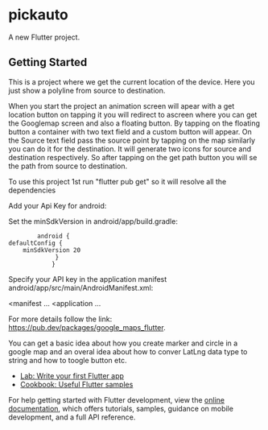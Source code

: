 # pickauto

A new Flutter project.

## Getting Started

This is a project where we get the current location of the device.
Here you just show a polyline from source to destination.

When you start the project an animation screen will apear with a get location button on tapping it you will redirect to  ascreen where you can get the Googlemap screen and also a floating button.
By tapping on the floating button a container with two text field and a custom button will appear.
On the Source text field pass the source point by tapping on the map similarly you can do it for the destination.
It will generate two icons for source and destination respectively. So after tapping on the get path button you will se the path from source to destination. 


To use this project 1st run "flutter pub get" so it will resolve all the dependencies

Add your Api Key for android:

 Set the minSdkVersion in android/app/build.gradle:

            android {
    defaultConfig {
        minSdkVersion 20
                 }
                }
Specify your API key in the application manifest android/app/src/main/AndroidManifest.xml:

<manifest ...
  <application ...
    <meta-data android:name="com.google.android.geo.API_KEY"
               android:value="YOUR KEY HERE"/>


For more details follow the link: https://pub.dev/packages/google_maps_flutter.

You can get a basic idea about how you create marker and circle in a google map and an overal idea about how to conver LatLng data type to string and how to toogle button etc. 

- [Lab: Write your first Flutter app](https://docs.flutter.dev/get-started/codelab)
- [Cookbook: Useful Flutter samples](https://docs.flutter.dev/cookbook)

For help getting started with Flutter development, view the
[online documentation](https://docs.flutter.dev/), which offers tutorials,
samples, guidance on mobile development, and a full API reference.

